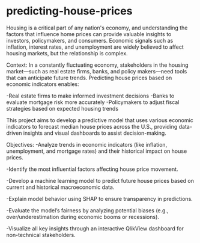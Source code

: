 # predicting-house-prices
Housing is a critical part of any nation's economy, and understanding the factors that influence home prices can provide valuable insights to investors, policymakers, and consumers. Economic signals such as inflation, interest rates, and unemployment are widely believed to affect housing markets, but the relationship is complex.

Context: In a constantly fluctuating economy, stakeholders in the housing market—such as real estate firms, banks, and policy makers—need tools that can anticipate future trends. Predicting house prices based on economic indicators enables:

-Real estate firms to make informed investment decisions -Banks to evaluate mortgage risk more accurately -Policymakers to adjust fiscal strategies based on expected housing trends

This project aims to develop a predictive model that uses various economic indicators to forecast median house prices across the U.S., providing data-driven insights and visual dashboards to assist decision-making.

Objectives: -Analyze trends in economic indicators (like inflation, unemployment, and mortgage rates) and their historical impact on house prices.

-Identify the most influential factors affecting house price movement.

-Develop a machine learning model to predict future house prices based on current and historical macroeconomic data.

-Explain model behavior using SHAP to ensure transparency in predictions.

-Evaluate the model’s fairness by analyzing potential biases (e.g., over/underestimation during economic booms or recessions).

-Visualize all key insights through an interactive QlikView dashboard for non-technical stakeholders.
